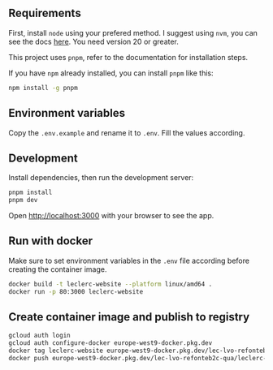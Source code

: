 ## Requirements

First, install `node` using your prefered method. I suggest using `nvm`, you can see the docs [here](https://github.com/nvm-sh/nvm). You need version 20 or greater.

This project uses `pnpm`, refer to the documentation for installation steps.

If you have `npm` already installed, you can install `pnpm` like this:

```bash
npm install -g pnpm
```

## Environment variables

Copy the `.env.example` and rename it to `.env`. Fill the values according.

## Development

Install dependencies, then run the development server:

```bash
pnpm install
pnpm dev
```

Open [http://localhost:3000](http://localhost:3000) with your browser to see the app.

## Run with docker

Make sure to set environment variables in the `.env` file according before creating the container image.

```bash
docker build -t leclerc-website --platform linux/amd64 .
docker run -p 80:3000 leclerc-website
```

## Create container image and publish to registry

```bash
gcloud auth login
gcloud auth configure-docker europe-west9-docker.pkg.dev
docker tag leclerc-website europe-west9-docker.pkg.dev/lec-lvo-refonteb2c-qua/leclerc-website/website:VERSION
docker push europe-west9-docker.pkg.dev/lec-lvo-refonteb2c-qua/leclerc-website/website:VERSION
```
